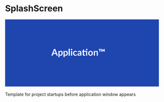# SplashScreen
![Sample picture](Sample.png)

Template for project startups before application window appears
